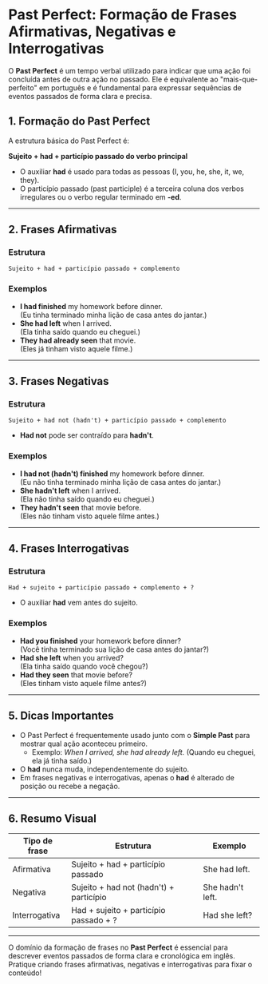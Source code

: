 
# Past Perfect: Formação de Frases Afirmativas, Negativas e Interrogativas

O **Past Perfect** é um tempo verbal utilizado para indicar que uma ação foi concluída antes de outra ação no passado. Ele é equivalente ao "mais-que-perfeito" em português e é fundamental para expressar sequências de eventos passados de forma clara e precisa.

## 1. Formação do Past Perfect

A estrutura básica do Past Perfect é:

**Sujeito + had + particípio passado do verbo principal**

- O auxiliar **had** é usado para todas as pessoas (I, you, he, she, it, we, they).
- O particípio passado (past participle) é a terceira coluna dos verbos irregulares ou o verbo regular terminado em **-ed**.

---

## 2. Frases Afirmativas

### Estrutura

```plaintext
Sujeito + had + particípio passado + complemento
```

### Exemplos

- **I had finished** my homework before dinner.  
  (Eu tinha terminado minha lição de casa antes do jantar.)
- **She had left** when I arrived.  
  (Ela tinha saído quando eu cheguei.)
- **They had already seen** that movie.  
  (Eles já tinham visto aquele filme.)

---

## 3. Frases Negativas

### Estrutura

```plaintext
Sujeito + had not (hadn't) + particípio passado + complemento
```

- **Had not** pode ser contraído para **hadn't**.

### Exemplos

- **I had not (hadn't) finished** my homework before dinner.  
  (Eu não tinha terminado minha lição de casa antes do jantar.)
- **She hadn't left** when I arrived.  
  (Ela não tinha saído quando eu cheguei.)
- **They hadn't seen** that movie before.  
  (Eles não tinham visto aquele filme antes.)

---

## 4. Frases Interrogativas

### Estrutura

```plaintext
Had + sujeito + particípio passado + complemento + ?
```

- O auxiliar **had** vem antes do sujeito.

### Exemplos

- **Had you finished** your homework before dinner?  
  (Você tinha terminado sua lição de casa antes do jantar?)
- **Had she left** when you arrived?  
  (Ela tinha saído quando você chegou?)
- **Had they seen** that movie before?  
  (Eles tinham visto aquele filme antes?)

---

## 5. Dicas Importantes

- O Past Perfect é frequentemente usado junto com o **Simple Past** para mostrar qual ação aconteceu primeiro.
  - Exemplo: *When I arrived, she had already left.* (Quando eu cheguei, ela já tinha saído.)
- O **had** nunca muda, independentemente do sujeito.
- Em frases negativas e interrogativas, apenas o **had** é alterado de posição ou recebe a negação.

---

## 6. Resumo Visual

| Tipo de frase   | Estrutura                                 | Exemplo                                      |
|-----------------|-------------------------------------------|----------------------------------------------|
| Afirmativa      | Sujeito + had + particípio passado        | She had left.                                |
| Negativa        | Sujeito + had not (hadn't) + particípio   | She hadn't left.                             |
| Interrogativa   | Had + sujeito + particípio passado + ?    | Had she left?                                |

---

O domínio da formação de frases no **Past Perfect** é essencial para descrever eventos passados de forma clara e cronológica em inglês. Pratique criando frases afirmativas, negativas e interrogativas para fixar o conteúdo!
```
